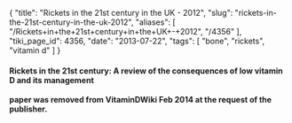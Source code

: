 {
    "title": "Rickets in the 21st century in the UK - 2012",
    "slug": "rickets-in-the-21st-century-in-the-uk-2012",
    "aliases": [
        "/Rickets+in+the+21st+century+in+the+UK+-+2012",
        "/4356"
    ],
    "tiki_page_id": 4356,
    "date": "2013-07-22",
    "tags": [
        "bone",
        "rickets",
        "vitamin d"
    ]
}


#### Rickets in the 21st century: A review of the consequences of low vitamin D and its management

 **paper was removed from VitaminDWiki Feb 2014 at the request of the publisher.**